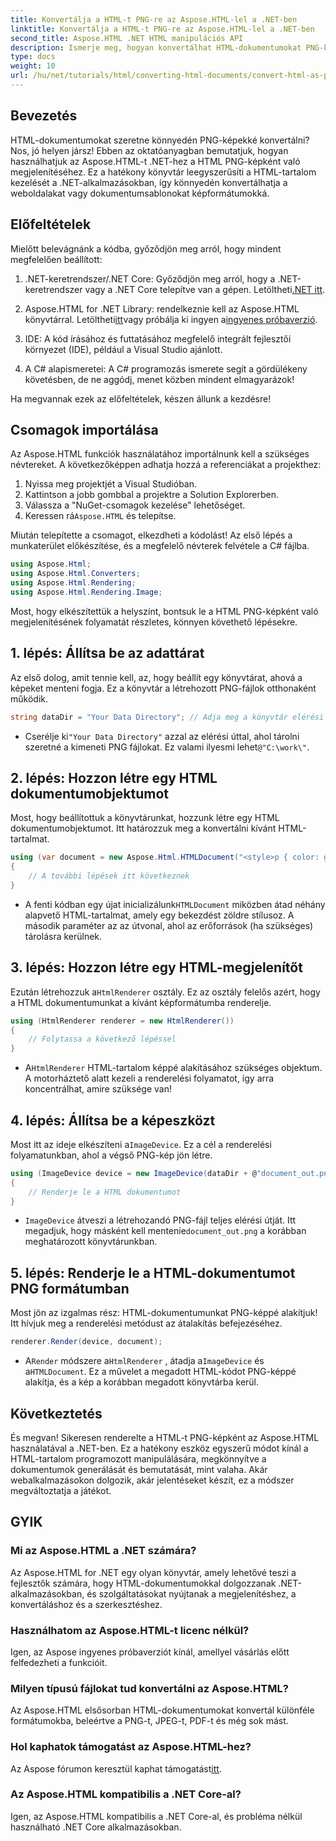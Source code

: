 ```yaml
---
title: Konvertálja a HTML-t PNG-re az Aspose.HTML-lel a .NET-ben
linktitle: Konvertálja a HTML-t PNG-re az Aspose.HTML-lel a .NET-ben
second_title: Aspose.HTML .NET HTML manipulációs API
description: Ismerje meg, hogyan konvertálhat HTML-dokumentumokat PNG-képekké a .NET-ben az Aspose.HTML könyvtár használatával. Kövesse lépésről lépésre bemutató oktatóanyagunkat a HTML-ből képpé konvertáláshoz.
type: docs
weight: 10
url: /hu/net/tutorials/html/converting-html-documents/convert-html-as-png/
---
```

## Bevezetés

HTML-dokumentumokat szeretne könnyedén PNG-képekké konvertálni? Nos, jó helyen jársz! Ebben az oktatóanyagban bemutatjuk, hogyan használhatjuk az Aspose.HTML-t .NET-hez a HTML PNG-képként való megjelenítéséhez. Ez a hatékony könyvtár leegyszerűsíti a HTML-tartalom kezelését a .NET-alkalmazásokban, így könnyedén konvertálhatja a weboldalakat vagy dokumentumsablonokat képformátumokká.

## Előfeltételek

Mielőtt belevágnánk a kódba, győződjön meg arról, hogy mindent megfelelően beállított:

1.  .NET-keretrendszer/.NET Core: Győződjön meg arról, hogy a .NET-keretrendszer vagy a .NET Core telepítve van a gépen. Letöltheti[.NET itt](https://dotnet.microsoft.com/download).

2.  Aspose.HTML for .NET Library: rendelkeznie kell az Aspose.HTML könyvtárral. Letöltheti[itt](https://releases.aspose.com/html/net/)vagy próbálja ki ingyen a[ingyenes próbaverzió](https://releases.aspose.com/).

3. IDE: A kód írásához és futtatásához megfelelő integrált fejlesztői környezet (IDE), például a Visual Studio ajánlott.

4. A C# alapismeretei: A C# programozás ismerete segít a gördülékeny követésben, de ne aggódj, menet közben mindent elmagyarázok!

Ha megvannak ezek az előfeltételek, készen állunk a kezdésre!

## Csomagok importálása

Az Aspose.HTML funkciók használatához importálnunk kell a szükséges névtereket. A következőképpen adhatja hozzá a referenciákat a projekthez:

1. Nyissa meg projektjét a Visual Studióban.
2. Kattintson a jobb gombbal a projektre a Solution Explorerben.
3. Válassza a "NuGet-csomagok kezelése" lehetőséget.
4.  Keressen rá`Aspose.HTML` és telepítse.

Miután telepítette a csomagot, elkezdheti a kódolást! Az első lépés a munkaterület előkészítése, és a megfelelő névterek felvétele a C# fájlba.

```csharp
using Aspose.Html;
using Aspose.Html.Converters;
using Aspose.Html.Rendering;
using Aspose.Html.Rendering.Image;
```

Most, hogy elkészítettük a helyszínt, bontsuk le a HTML PNG-képként való megjelenítésének folyamatát részletes, könnyen követhető lépésekre.

## 1. lépés: Állítsa be az adattárat

Az első dolog, amit tennie kell, az, hogy beállít egy könyvtárat, ahová a képeket menteni fogja. Ez a könyvtár a létrehozott PNG-fájlok otthonaként működik.

```csharp
string dataDir = "Your Data Directory"; // Adja meg a könyvtár elérési útját
```

-  Cserélje ki`"Your Data Directory"` azzal az elérési úttal, ahol tárolni szeretné a kimeneti PNG fájlokat. Ez valami ilyesmi lehet`@"C:\work\"`.

## 2. lépés: Hozzon létre egy HTML dokumentumobjektumot

Most, hogy beállítottuk a könyvtárunkat, hozzunk létre egy HTML dokumentumobjektumot. Itt határozzuk meg a konvertálni kívánt HTML-tartalmat.

```csharp
using (var document = new Aspose.Html.HTMLDocument("<style>p { color: green; }</style><p>my first paragraph</p>", dataDir))
{
    // A további lépések itt következnek
}
```

-  A fenti kódban egy újat inicializálunk`HTMLDocument` miközben átad néhány alapvető HTML-tartalmat, amely egy bekezdést zöldre stílusoz. A második paraméter az az útvonal, ahol az erőforrások (ha szükséges) tárolásra kerülnek.

## 3. lépés: Hozzon létre egy HTML-megjelenítőt

 Ezután létrehozzuk a`HtmlRenderer` osztály. Ez az osztály felelős azért, hogy a HTML dokumentumunkat a kívánt képformátumba renderelje.

```csharp
using (HtmlRenderer renderer = new HtmlRenderer())
{
    // Folytassa a következő lépéssel
}
```

-  A`HtmlRenderer` HTML-tartalom képpé alakításához szükséges objektum. A motorháztető alatt kezeli a renderelési folyamatot, így arra koncentrálhat, amire szüksége van!

## 4. lépés: Állítsa be a képeszközt

 Most itt az ideje elkészíteni a`ImageDevice`. Ez a cél a renderelési folyamatunkban, ahol a végső PNG-kép jön létre.

```csharp
using (ImageDevice device = new ImageDevice(dataDir + @"document_out.png"))
{
    // Renderje le a HTML dokumentumot
}
```

- `ImageDevice` átveszi a létrehozandó PNG-fájl teljes elérési útját. Itt megadjuk, hogy másként kell mentenie`document_out.png` a korábban meghatározott könyvtárunkban.

## 5. lépés: Renderje le a HTML-dokumentumot PNG formátumban

Most jön az izgalmas rész: HTML-dokumentumunkat PNG-képpé alakítjuk! Itt hívjuk meg a renderelési metódust az átalakítás befejezéséhez.

```csharp
renderer.Render(device, document);
```

-  A`Render` módszere a`HtmlRenderer` , átadja a`ImageDevice` és a`HTMLDocument`. Ez a művelet a megadott HTML-kódot PNG-képpé alakítja, és a kép a korábban megadott könyvtárba kerül.

## Következtetés

És megvan! Sikeresen renderelte a HTML-t PNG-képként az Aspose.HTML használatával a .NET-ben. Ez a hatékony eszköz egyszerű módot kínál a HTML-tartalom programozott manipulálására, megkönnyítve a dokumentumok generálását és bemutatását, mint valaha. Akár webalkalmazásokon dolgozik, akár jelentéseket készít, ez a módszer megváltoztatja a játékot.

## GYIK

### Mi az Aspose.HTML a .NET számára?
Az Aspose.HTML for .NET egy olyan könyvtár, amely lehetővé teszi a fejlesztők számára, hogy HTML-dokumentumokkal dolgozzanak .NET-alkalmazásokban, és szolgáltatásokat nyújtanak a megjelenítéshez, a konvertáláshoz és a szerkesztéshez.

### Használhatom az Aspose.HTML-t licenc nélkül?
Igen, az Aspose ingyenes próbaverziót kínál, amellyel vásárlás előtt felfedezheti a funkcióit.

### Milyen típusú fájlokat tud konvertálni az Aspose.HTML?
Az Aspose.HTML elsősorban HTML-dokumentumokat konvertál különféle formátumokba, beleértve a PNG-t, JPEG-t, PDF-t és még sok mást.

### Hol kaphatok támogatást az Aspose.HTML-hez?
 Az Aspose fórumon keresztül kaphat támogatást[itt](https://forum.aspose.com/c/html/29).

### Az Aspose.HTML kompatibilis a .NET Core-al?
Igen, az Aspose.HTML kompatibilis a .NET Core-al, és probléma nélkül használható .NET Core alkalmazásokban.